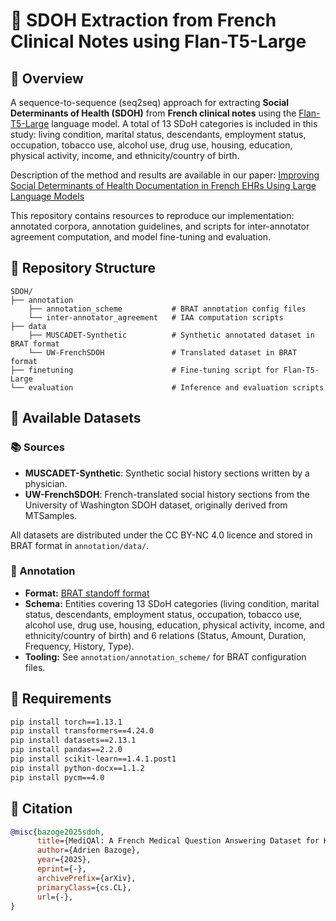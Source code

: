 # 🏥 SDOH Extraction from French Clinical Notes using Flan-T5-Large

## 📌 Overview

A sequence-to-sequence (seq2seq) approach for extracting **Social Determinants of Health (SDOH)** from **French clinical notes** using the [Flan-T5-Large](https://huggingface.co/google/flan-t5-large) language model. A total of 13 SDoH categories is included in this study: living condition, marital status, descendants, employment status, occupation, tobacco use, alcohol use, drug use, housing, education, physical activity, income, and ethnicity/country of birth.

Description of the method and results are available in our paper: [Improving Social Determinants of Health Documentation in French EHRs Using Large Language Models](https://arxiv.org/abs/2507.03433)

This repository contains resources to reproduce our implementation: annotated corpora, annotation guidelines, and scripts for inter-annotator agreement computation, and model fine-tuning and evaluation.

## 📁 Repository Structure

```shell
SDOH/
├── annotation 				
    ├── annotation_scheme 			# BRAT annotation config files
    └── inter-annotator_agreement	# IAA computation scripts
├── data
    ├── MUSCADET-Synthetic			# Synthetic annotated dataset in BRAT format
    └── UW-FrenchSDOH				# Translated dataset in BRAT format
├── finetuning						# Fine-tuning script for Flan-T5-Large
└── evaluation						# Inference and evaluation scripts
```

## 📂 Available Datasets

### 📚 Sources

- **MUSCADET-Synthetic**: Synthetic social history sections written by a physician.
- **UW-FrenchSDOH**: French-translated social history sections from the University of Washington SDOH dataset, originally derived from MTSamples.

All datasets are distributed under the CC BY-NC 4.0 licence and stored in BRAT format in `annotation/data/`.

### 📝 Annotation

- **Format:** [BRAT standoff format](http://brat.nlplab.org/standoff.html)
- **Schema:** Entities covering 13 SDoH categories (living condition, marital status, descendants, employment status, occupation, tobacco use, alcohol use, drug use, housing, education, physical activity, income, and ethnicity/country of birth) and 6 relations (Status, Amount, Duration, Frequency, History, Type).
- **Tooling:** See `annotation/annotation_scheme/` for BRAT configuration files.

## 🔧 Requirements

```bash
pip install torch==1.13.1
pip install transformers==4.24.0
pip install datasets==2.13.1
pip install pandas==2.2.0
pip install scikit-learn==1.4.1.post1
pip install python-docx==1.1.2
pip install pycm==4.0
```

## 📖 Citation

```bibtex
@misc{bazoge2025sdoh,
      title={MediQAl: A French Medical Question Answering Dataset for Knowledge and Reasoning Evaluation}, 
      author={Adrien Bazoge},
      year={2025},
      eprint={-},
      archivePrefix={arXiv},
      primaryClass={cs.CL},
      url={-}, 
}
```

